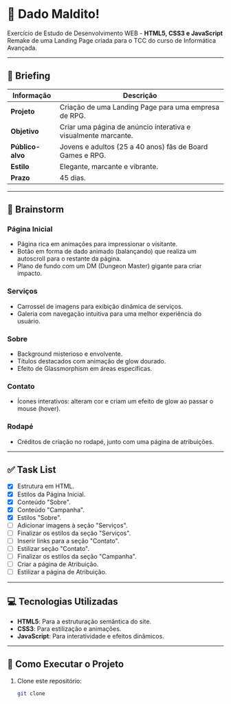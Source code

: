 # 🎲 Dado Maldito!
Exercício de Estudo de Desenvolvimento WEB - **HTML5, CSS3 e JavaScript**  
Remake de uma Landing Page criada para o TCC do curso de Informática Avançada.

---

## 📝 Briefing
| Informação       | Descrição                                                                |
|------------------|--------------------------------------------------------------------------|
| **Projeto**      | Criação de uma Landing Page para uma empresa de RPG.                     |
| **Objetivo**     | Criar uma página de anúncio interativa e visualmente marcante.           |
| **Público-alvo** | Jovens e adultos (25 a 40 anos) fãs de Board Games e RPG.                |
| **Estilo**       | Elegante, marcante e vibrante.                                           |
| **Prazo**        | 45 dias.                                                                 |

---

## 🌟 Brainstorm
### **Página Inicial**
- Página rica em animações para impressionar o visitante.
- Botão em forma de dado animado (balançando) que realiza um autoscroll para o restante da página.
- Plano de fundo com um DM (Dungeon Master) gigante para criar impacto.

### **Serviços**
- Carrossel de imagens para exibição dinâmica de serviços.
- Galeria com navegação intuitiva para uma melhor experiência do usuário.

### **Sobre**
- Background misterioso e envolvente.
- Títulos destacados com animação de glow dourado.
- Efeito de Glassmorphism em áreas específicas.

### **Contato**
- Ícones interativos: alteram cor e criam um efeito de glow ao passar o mouse (hover).

### **Rodapé**
- Créditos de criação no rodapé, junto com uma página de atribuições.

---

## ✅ Task List
- [x] Estrutura em HTML.
- [x] Estilos da Página Inicial.
- [x] Conteúdo "Sobre".
- [x] Conteúdo "Campanha".
- [x] Estilos "Sobre".
- [ ] Adicionar imagens à seção "Serviços".
- [ ] Finalizar os estilos da seção "Serviços".
- [ ] Inserir links para a seção "Contato".
- [ ] Estilizar seção "Contato".
- [ ] Finalizar os estilos da seção "Campanha".
- [ ] Criar a página de Atribuição.
- [ ] Estilizar a página de Atribuição.

---

## 💻 Tecnologias Utilizadas
- **HTML5**: Para a estruturação semântica do site.
- **CSS3**: Para estilização e animações.
- **JavaScript**: Para interatividade e efeitos dinâmicos.

---

## 📌 Como Executar o Projeto
1. Clone este repositório:
   ```bash
   git clone